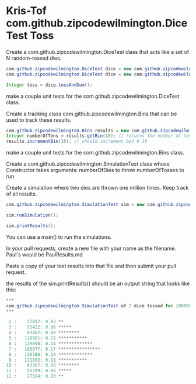 # Kris-Tof com.github.zipcodewilmington.DiceTest Toss

Create a com.github.zipcodewilmington.DiceTest class that acts like a set of N random-tossed dies.

```java
com.github.zipcodewilmington.DiceTest dice = new com.github.zipcodewilmington.DiceTest(2); // for craps
com.github.zipcodewilmington.DiceTest dice = new com.github.zipcodewilmington.DiceTest(5); // for yatzee

Integer toss = dice.tossAndSum();
```
make a couple unit tests for the com.github.zipcodewilmington.DiceTest class. 

Create a tracking class com.github.zipcodewilmington.Bins that can be used to track these results.

```java
com.github.zipcodewilmington.Bins results = new com.github.zipcodewilmington.Bins(2, 12); // for bins from 2..12
Integer numberOfTens = results.getBin(10); // returns the number of tens in the 10 bin
results.incrementBin(10); // should increment bin # 10

```
make a couple unit tests for the com.github.zipcodewilmington.Bins class.

Create a com.github.zipcodewilmington.SimulationTest class whose Constructor takes arguments:
    numberOfDies to throw
    numberOfTosses to run

Create a simulation where two dies are thrown one million times. Keep track of all results.

```java
com.github.zipcodewilmington.SimulationTest sim = new com.github.zipcodewilmington.SimulationTest(2, 10000);

sim.runSimulation();

sim.printResults();
```
You can use a main() to run the simulations.

In your pull requests, create a new file with your name as the filename.
Paul's would be PaulResults.md

Paste a copy of your text results into that file and then submit your pull request.

the results of the sim.printResults() should be an output string that looks like this:

```java
***
com.github.zipcodewilmington.SimulationTest of 2 dice tossed for 1000000 times.
***

 2 :    27917: 0.03 **
 3 :    55422: 0.06 *****
 4 :    83457: 0.08 ********
 5 :   110961: 0.11 ***********
 6 :   139098: 0.14 *************
 7 :   166977: 0.17 ****************
 8 :   138386: 0.14 *************
 9 :   111102: 0.11 ***********
10 :    83367: 0.08 ********
11 :    55799: 0.06 *****
12 :    27514: 0.03 **
```


